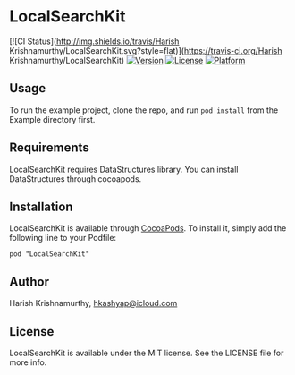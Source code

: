 # LocalSearchKit

[![CI Status](http://img.shields.io/travis/Harish Krishnamurthy/LocalSearchKit.svg?style=flat)](https://travis-ci.org/Harish Krishnamurthy/LocalSearchKit)
[![Version](https://img.shields.io/cocoapods/v/LocalSearchKit.svg?style=flat)](http://cocoadocs.org/docsets/LocalSearchKit)
[![License](https://img.shields.io/cocoapods/l/LocalSearchKit.svg?style=flat)](http://cocoadocs.org/docsets/LocalSearchKit)
[![Platform](https://img.shields.io/cocoapods/p/LocalSearchKit.svg?style=flat)](http://cocoadocs.org/docsets/LocalSearchKit)

## Usage

To run the example project, clone the repo, and run `pod install` from the Example directory first.

## Requirements

LocalSearchKit requires DataStructures library. You can install DataStructures through cocoapods.

## Installation

LocalSearchKit is available through [CocoaPods](http://cocoapods.org). To install
it, simply add the following line to your Podfile:

    pod "LocalSearchKit"

## Author

Harish Krishnamurthy, hkashyap@icloud.com

## License

LocalSearchKit is available under the MIT license. See the LICENSE file for more info.

